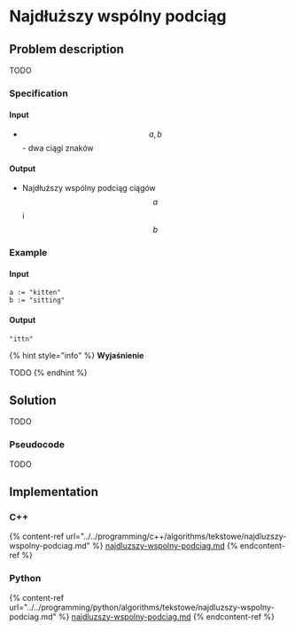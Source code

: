# Najdłuższy wspólny podciąg

## Problem description

TODO

### Specification

#### Input

* $$a, b$$ - dwa ciągi znaków

#### Output

* Najdłuższy wspólny podciąg ciągów $$a$$ i $$b$$ 

### Example

#### Input

```
a := "kitten"
b := "sitting"
```

#### Output

`"ittn"`

{% hint style="info" %}
**Wyjaśnienie**

TODO
{% endhint %}

## Solution

TODO

### Pseudocode

TODO

## Implementation

### C++

{% content-ref url="../../programming/c++/algorithms/tekstowe/najdluzszy-wspolny-podciag.md" %}
[najdluzszy-wspolny-podciag.md](../../programming/c++/algorithms/tekstowe/najdluzszy-wspolny-podciag.md)
{% endcontent-ref %}

### Python

{% content-ref url="../../programming/python/algorithms/tekstowe/najdluzszy-wspolny-podciag.md" %}
[najdluzszy-wspolny-podciag.md](../../programming/python/algorithms/tekstowe/najdluzszy-wspolny-podciag.md)
{% endcontent-ref %}
